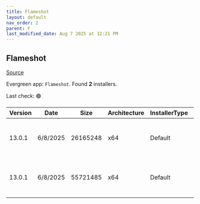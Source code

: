 ```yaml
---
title: Flameshot
layout: default
nav_order: 2
parent: F
last_modified_date: Aug 7 2025 at 12:21 PM
---
```


## Flameshot

[Source](https://flameshot.org/)

Evergreen app: `Flameshot`. Found **2** installers.

Last check: 🟢

| Version | Date     | Size     | Architecture | InstallerType | Type | URI                                                                                                                                                                                                |
| ------- | -------- | -------- | ------------ | ------------- | ---- | -------------------------------------------------------------------------------------------------------------------------------------------------------------------------------------------------- |
| 13.0.1  | 6/8/2025 | 26165248 | x64          | Default       | msi  | [https://github.com/flameshot-org/flameshot/releases/download/v13.0.1/Flameshot-13.0.1-win64.msi](https://github.com/flameshot-org/flameshot/releases/download/v13.0.1/Flameshot-13.0.1-win64.msi) |
| 13.0.1  | 6/8/2025 | 55721485 | x64          | Default       | zip  | [https://github.com/flameshot-org/flameshot/releases/download/v13.0.1/flameshot-13.0.1-win64.zip](https://github.com/flameshot-org/flameshot/releases/download/v13.0.1/flameshot-13.0.1-win64.zip) |

